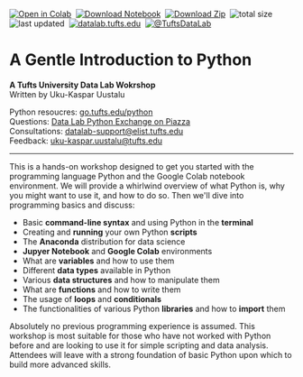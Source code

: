[![Open in Colab](https://tuftsdatalab.github.io/assets/badges/colab.svg)](https://colab.research.google.com/github/tuftsdatalab/intro-python/blob/master/intro-python.ipynb)&nbsp;
[![Download Notebook](https://tuftsdatalab.github.io/assets/badges/jupyter.svg)](https://cdn.jsdelivr.net/gh/tuftsdatalab/intro-python@master/intro-python.ipynb)&nbsp;
[![Download Zip](https://tuftsdatalab.github.io/assets/badges/download.svg)](https://github.com/tuftsdatalab/intro-python/archive/master.zip)&nbsp;
![total size](https://img.shields.io/github/repo-size/tuftsdatalab/intro-python?label=total%20size)&nbsp;
![last updated](https://img.shields.io/github/last-commit/tuftsdatalab/intro-python?label=last%20updated)&nbsp;
[![datalab.tufts.edu](https://tuftsdatalab.github.io/assets/badges/datalab.svg)](https://sites.tufts.edu/datalab)&nbsp;
[![@TuftsDataLab](https://tuftsdatalab.github.io/assets/badges/twitter.svg)](https://twitter.com/intent/follow?screen_name=tuftsdatalab)

# A Gentle Introduction to Python
**A Tufts University Data Lab Wokrshop**  
Written by Uku-Kaspar Uustalu

Python resoucres: [go.tufts.edu/python](https://sites.tufts.edu/datalab/python/)  
Questions: [Data Lab Python Exchange on Piazza](https://piazza.com/tufts/other/datalabpy/)  
Consultations: [datalab-support@elist.tufts.edu](mailto:datalab-support@elist.tufts.edu)  
Feedback: [uku-kaspar.uustalu@tufts.edu](mailto:uku-kaspar.uustalu@tufts.edu)

---
This is a hands-on workshop designed to get you started with the programming language Python and the Google Colab notebook environment. We will provide a whirlwind overview of what Python is, why you might want to use it, and how to do so. Then we'll dive into programming basics and discuss:

- Basic **command-line syntax** and using Python in the **terminal**
- Creating and **running** your own Python **scripts**
- The **Anaconda** distribution for data science
- **Jupyer Notebook** and **Google Colab** environments
- What are **variables** and how to use them
- Different **data types** available in Python
- Various **data structures** and how to manipulate them
- What are **functions** and how to write them
- The usage of **loops** and **conditionals**
- The functionalities of various Python **libraries** and how to **import** them

Absolutely no previous programming experience is assumed. This workshop is most suitable for those who have not worked with Python before and are looking to use it for simple scripting and data analysis. Attendees will leave with a strong foundation of basic Python upon which to build more advanced skills.
